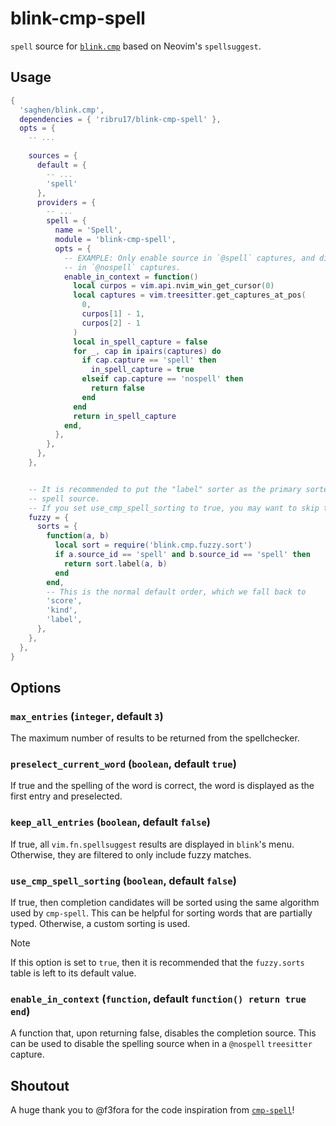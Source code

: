 # blink-cmp-spell

`spell` source for [`blink.cmp`](https://github.com/Saghen/blink.cmp) based on
Neovim's `spellsuggest`.

## Usage

```lua
{
  'saghen/blink.cmp',
  dependencies = { 'ribru17/blink-cmp-spell' },
  opts = {
    -- ...

    sources = {
      default = {
        -- ...
        'spell'
      },
      providers = {
        -- ...
        spell = {
          name = 'Spell',
          module = 'blink-cmp-spell',
          opts = {
            -- EXAMPLE: Only enable source in `@spell` captures, and disable it
            -- in `@nospell` captures.
            enable_in_context = function()
              local curpos = vim.api.nvim_win_get_cursor(0)
              local captures = vim.treesitter.get_captures_at_pos(
                0,
                curpos[1] - 1,
                curpos[2] - 1
              )
              local in_spell_capture = false
              for _, cap in ipairs(captures) do
                if cap.capture == 'spell' then
                  in_spell_capture = true
                elseif cap.capture == 'nospell' then
                  return false
                end
              end
              return in_spell_capture
            end,
          },
        },
      },
    },


    -- It is recommended to put the "label" sorter as the primary sorter for the
    -- spell source.
    -- If you set use_cmp_spell_sorting to true, you may want to skip this step.
    fuzzy = {
      sorts = {
        function(a, b)
          local sort = require('blink.cmp.fuzzy.sort')
          if a.source_id == 'spell' and b.source_id == 'spell' then
            return sort.label(a, b)
          end
        end,
        -- This is the normal default order, which we fall back to
        'score',
        'kind',
        'label',
      },
    },
  },
}
```

## Options

### `max_entries` (`integer`, default `3`)

The maximum number of results to be returned from the spellchecker.

### `preselect_current_word` (`boolean`, default `true`)

If true and the spelling of the word is correct, the word is displayed as the first entry
and preselected.

### `keep_all_entries` (`boolean`, default `false`)

If true, all `vim.fn.spellsuggest` results are displayed in `blink`'s menu. Otherwise,
they are filtered to only include fuzzy matches.

### `use_cmp_spell_sorting` (`boolean`, default `false`)

If true, then completion candidates will be sorted using the same algorithm used by
`cmp-spell`. This can be helpful for sorting words that are partially typed. Otherwise,
a custom sorting is used.

> [!NOTE]
> If this option is set to `true`, then it is recommended that the `fuzzy.sorts` table is
> left to its default value.

### `enable_in_context` (`function`, default `function() return true end`)

A function that, upon returning false, disables the completion source. This can
be used to disable the spelling source when in a `@nospell` `treesitter`
capture.



## Shoutout

A huge thank you to @f3fora for the code inspiration from
[`cmp-spell`](https://github.com/f3fora/cmp-spell)!
